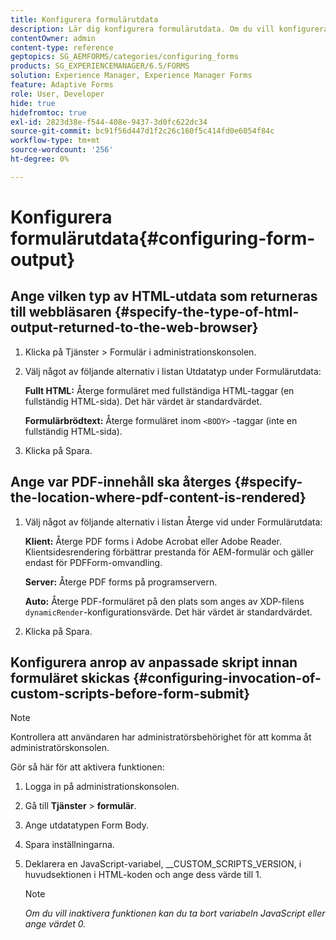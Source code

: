 ```yaml
---
title: Konfigurera formulärutdata
description: Lär dig konfigurera formulärutdata. Om du vill konfigurera formulärutdata och aktivera funktionen använder du de anpassade skripten innan formuläret skickas.
contentOwner: admin
content-type: reference
geptopics: SG_AEMFORMS/categories/configuring_forms
products: SG_EXPERIENCEMANAGER/6.5/FORMS
solution: Experience Manager, Experience Manager Forms
feature: Adaptive Forms
role: User, Developer
hide: true
hidefromtoc: true
exl-id: 2823d38e-f544-408e-9437-3d0fc622dc34
source-git-commit: bc91f56d447d1f2c26c160f5c414fd0e6054f84c
workflow-type: tm+mt
source-wordcount: '256'
ht-degree: 0%

---
```


# Konfigurera formulärutdata{#configuring-form-output}

## Ange vilken typ av HTML-utdata som returneras till webbläsaren {#specify-the-type-of-html-output-returned-to-the-web-browser}

1. Klicka på Tjänster > Formulär i administrationskonsolen.
1. Välj något av följande alternativ i listan Utdatatyp under Formulärutdata:

   **Fullt HTML:** Återge formuläret med fullständiga HTML-taggar (en fullständig HTML-sida). Det här värdet är standardvärdet.

   **Formulärbrödtext:** Återge formuläret inom `<BODY>` -taggar (inte en fullständig HTML-sida).

1. Klicka på Spara.

## Ange var PDF-innehåll ska återges {#specify-the-location-where-pdf-content-is-rendered}

1. Välj något av följande alternativ i listan Återge vid under Formulärutdata:

   **Klient:** Återge PDF forms i Adobe Acrobat eller Adobe Reader. Klientsidesrendering förbättrar prestanda för AEM-formulär och gäller endast för PDFForm-omvandling.

   **Server:** Återge PDF forms på programservern.

   **Auto:** Återge PDF-formuläret på den plats som anges av XDP-filens `dynamicRender`-konfigurationsvärde. Det här värdet är standardvärdet.

1. Klicka på Spara.

## Konfigurera anrop av anpassade skript innan formuläret skickas {#configuring-invocation-of-custom-scripts-before-form-submit}

>[!NOTE]
> 
> Kontrollera att användaren har administratörsbehörighet för att komma åt administratörskonsolen.

Gör så här för att aktivera funktionen:

1. Logga in på administrationskonsolen.
1. Gå till **Tjänster** > **formulär**.
1. Ange utdatatypen Form Body.
1. Spara inställningarna.
1. Deklarera en JavaScript-variabel, __CUSTOM_SCRIPTS_VERSION, i huvudsektionen i HTML-koden och ange dess värde till 1.

   >[!NOTE]
   >
   >*Om du vill inaktivera funktionen kan du ta bort variabeln JavaScript eller ange värdet 0.*
